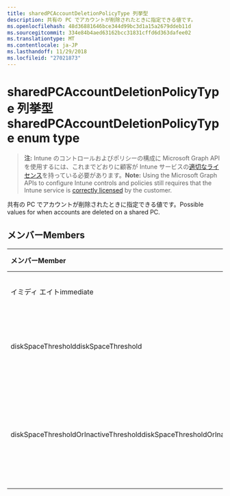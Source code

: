 ```yaml
---
title: sharedPCAccountDeletionPolicyType 列挙型
description: 共有の PC でアカウントが削除されたときに指定できる値です。
ms.openlocfilehash: 48d36881646bce344d99bc3d1a15a2679ddeb11d
ms.sourcegitcommit: 334e84b4aed63162bcc31831cffd6d363dafee02
ms.translationtype: MT
ms.contentlocale: ja-JP
ms.lasthandoff: 11/29/2018
ms.locfileid: "27021873"
---
```

# <a name="sharedpcaccountdeletionpolicytype-enum-type"></a><span data-ttu-id="22dca-103">sharedPCAccountDeletionPolicyType 列挙型</span><span class="sxs-lookup"><span data-stu-id="22dca-103">sharedPCAccountDeletionPolicyType enum type</span></span>

> <span data-ttu-id="22dca-104">**注:** Intune のコントロールおよびポリシーの構成に Microsoft Graph API を使用するには、これまでどおりに顧客が Intune サービスの[適切なライセンス](https://go.microsoft.com/fwlink/?linkid=839381)を持っている必要があります。</span><span class="sxs-lookup"><span data-stu-id="22dca-104">**Note:** Using the Microsoft Graph APIs to configure Intune controls and policies still requires that the Intune service is [correctly licensed](https://go.microsoft.com/fwlink/?linkid=839381) by the customer.</span></span>

<span data-ttu-id="22dca-105">共有の PC でアカウントが削除されたときに指定できる値です。</span><span class="sxs-lookup"><span data-stu-id="22dca-105">Possible values for when accounts are deleted on a shared PC.</span></span>
## <a name="members"></a><span data-ttu-id="22dca-106">メンバー</span><span class="sxs-lookup"><span data-stu-id="22dca-106">Members</span></span>
|<span data-ttu-id="22dca-107">メンバー</span><span class="sxs-lookup"><span data-stu-id="22dca-107">Member</span></span>|<span data-ttu-id="22dca-108">値</span><span class="sxs-lookup"><span data-stu-id="22dca-108">Value</span></span>|<span data-ttu-id="22dca-109">説明</span><span class="sxs-lookup"><span data-stu-id="22dca-109">Description</span></span>|
|:---|:---|:---|
|<span data-ttu-id="22dca-110">イミディ エイト</span><span class="sxs-lookup"><span data-stu-id="22dca-110">immediate</span></span>|<span data-ttu-id="22dca-111">0</span><span class="sxs-lookup"><span data-stu-id="22dca-111">0</span></span>|<span data-ttu-id="22dca-112">すぐに削除します。</span><span class="sxs-lookup"><span data-stu-id="22dca-112">Delete immediately.</span></span>|
|<span data-ttu-id="22dca-113">diskSpaceThreshold</span><span class="sxs-lookup"><span data-stu-id="22dca-113">diskSpaceThreshold</span></span>|<span data-ttu-id="22dca-114">1</span><span class="sxs-lookup"><span data-stu-id="22dca-114">1</span></span>|<span data-ttu-id="22dca-115">ディスク容量のしきい値を削除します。</span><span class="sxs-lookup"><span data-stu-id="22dca-115">Delete at disk space threshold.</span></span>|
|<span data-ttu-id="22dca-116">diskSpaceThresholdOrInactiveThreshold</span><span class="sxs-lookup"><span data-stu-id="22dca-116">diskSpaceThresholdOrInactiveThreshold</span></span>|<span data-ttu-id="22dca-117">2</span><span class="sxs-lookup"><span data-stu-id="22dca-117">2</span></span>|<span data-ttu-id="22dca-118">ディスク容量のしきい値または非アクティブのしきい値を削除します。</span><span class="sxs-lookup"><span data-stu-id="22dca-118">Delete at disk space threshold or inactive threshold.</span></span>|



